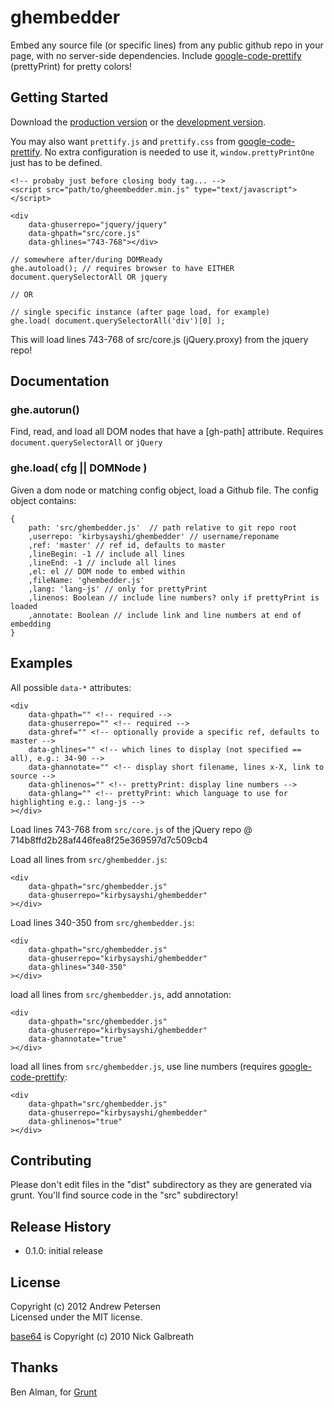 # ghembedder

Embed any source file (or specific lines) from any public github repo in your page, with no server-side dependencies. Include [google-code-prettify][] (prettyPrint) for pretty colors!

[google-code-prettify]: https://code.google.com/p/google-code-prettify/

## Getting Started

Download the [production version][min] or the [development version][max].

You may also want `prettify.js` and `prettify.css` from [google-code-prettify][]. No extra configuration is needed to use it, `window.prettyPrintOne` just has to be defined.

[min]: https://raw.github.com/kirbysayshi/ghembedder/master/dist/ghembedder.min.js
[max]: https://raw.github.com/kirbysayshi/ghembedder/master/dist/ghembedder.js

	<!-- probaby just before closing body tag... -->
	<script src="path/to/gheembedder.min.js" type="text/javascript"></script>

	<div 
		data-ghuserrepo="jquery/jquery"
		data-ghpath="src/core.js"
		data-ghlines="743-768"></div>

	// somewhere after/during DOMReady
	ghe.autoload(); // requires browser to have EITHER document.querySelectorAll OR jquery 

	// OR

	// single specific instance (after page load, for example)
	ghe.load( document.querySelectorAll('div')[0] ); 

This will load lines 743-768 of src/core.js (jQuery.proxy) from the jquery repo!

## Documentation

### ghe.autorun()
Find, read, and load all DOM nodes that have a [gh-path] attribute. Requires `document.querySelectorAll` or `jQuery`
 
### ghe.load( cfg || DOMNode )
Given a dom node or matching config object, load a Github file. The config object contains:

	{
		path: 'src/ghembedder.js'  // path relative to git repo root
		,userrepo: 'kirbysayshi/ghembedder' // username/reponame
		,ref: 'master' // ref id, defaults to master
		,lineBegin: -1 // include all lines
		,lineEnd: -1 // include all lines 
		,el: el // DOM node to embed within 
		,fileName: 'ghembedder.js'
		,lang: 'lang-js' // only for prettyPrint 
		,linenos: Boolean // include line numbers? only if prettyPrint is loaded
		,annotate: Boolean // include link and line numbers at end of embedding
	}
   
## Examples

All possible `data-*` attributes: 

	<div 
		data-ghpath="" <!-- required -->
		data-ghuserrepo="" <!-- required -->
		data-ghref="" <!-- optionally provide a specific ref, defaults to master -->
		data-ghlines="" <!-- which lines to display (not specified == all), e.g.: 34-90 -->
		data-ghannotate="" <!-- display short filename, lines x-X, link to source -->
		data-ghlinenos="" <!-- prettyPrint: display line numbers -->
		data-ghlang="" <!-- prettyPrint: which language to use for highlighting e.g.: lang-js -->
	></div>

Load lines 743-768 from `src/core.js` of the jQuery repo @ 714b8ffd2b28af446fea8f25e369597d7c509cb4
	<div 
		data-ghuserrepo="jquery/jquery"
		data-ghpath="/src/core.js"
		data-ghref="714b8ffd2b28af446fea8f25e369597d7c509cb4"
		data-ghlines="743-768"></div>

Load all lines from `src/ghembedder.js`:

	<div 
		data-ghpath="src/ghembedder.js"
		data-ghuserrepo="kirbysayshi/ghembedder"
	></div>

Load lines 340-350 from `src/ghembedder.js`:

	<div 
		data-ghpath="src/ghembedder.js"
		data-ghuserrepo="kirbysayshi/ghembedder"
		data-ghlines="340-350"
	></div>

load all lines from `src/ghembedder.js`, add annotation:

	<div 
		data-ghpath="src/ghembedder.js"
		data-ghuserrepo="kirbysayshi/ghembedder"
		data-ghannotate="true"
	></div>

load all lines from `src/ghembedder.js`, use line numbers (requires [google-code-prettify][]:

	<div 
		data-ghpath="src/ghembedder.js"
		data-ghuserrepo="kirbysayshi/ghembedder"
		data-ghlinenos="true"
	></div>

## Contributing
Please don't edit files in the "dist" subdirectory as they are generated via grunt. You'll find source code in the "src" subdirectory!

## Release History

- 0.1.0: initial release

## License
Copyright (c) 2012 Andrew Petersen  
Licensed under the MIT license.

[base64](http://code.google.com/p/stringencoders/source/browse/trunk/javascript/base64.js?r=230) is Copyright (c) 2010 Nick Galbreath

## Thanks

Ben Alman, for [Grunt](https://github.com/cowboy/grunt/)
